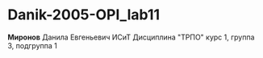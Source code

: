 # Danik-2005-OPI_lab11
**Миронов**
Данила
Евгеньевич
ИСиТ
Дисциплина "ТРПО"
курс 1, группа 3, подгруппа 1 
